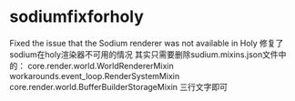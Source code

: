 # sodiumfixforholy
Fixed the issue that the Sodium renderer was not available in Holy
修复了sodium在holy渲染器不可用的情况
其实只需要删除sudium.mixins.json文件中的：
core.render.world.WorldRendererMixin
workarounds.event_loop.RenderSystemMixin
core.render.world.BufferBuilderStorageMixin
三行文字即可

